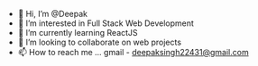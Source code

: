 - 👋 Hi, I’m @Deepak
- 👀 I’m interested in Full Stack Web Development
- 🌱 I’m currently learning ReactJS
- 💞️ I’m looking to collaborate on web projects
- 📫 How to reach me ... gmail - deepaksingh22431@gmail.com

<!---
deepaksbmj/deepaksbmj is a ✨ special ✨ repository because its `README.md` (this file) appears on your GitHub profile.
You can click the Preview link to take a look at your changes.
--->
